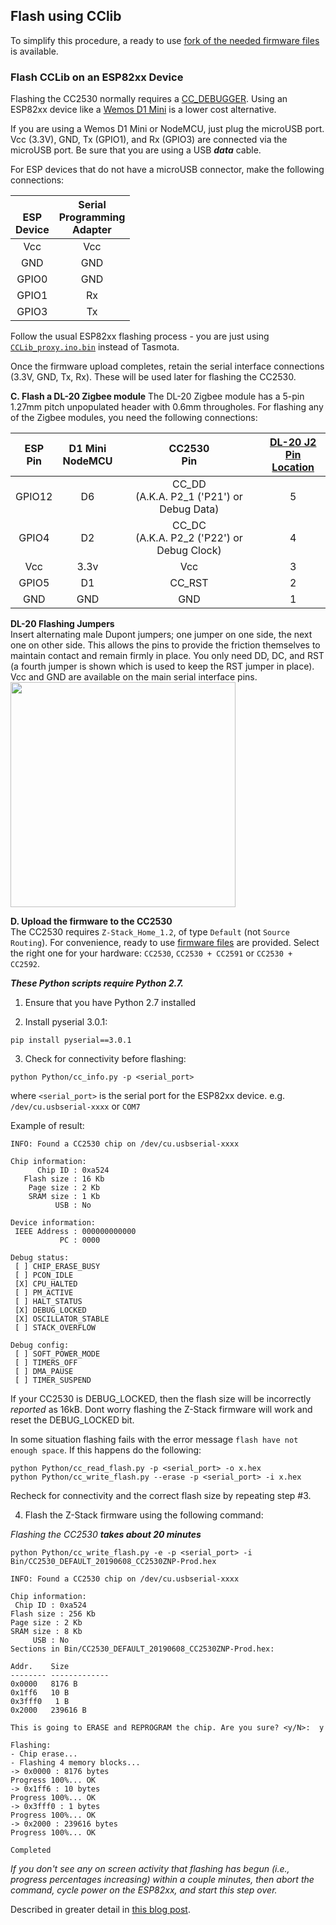 ## Flash using CClib

To simplify this procedure, a ready to use [fork of the needed firmware files](https://github.com/s-hadinger/CCLib) is available.


### Flash CCLib on an ESP82xx Device
Flashing the CC2530 normally requires a [CC_DEBUGGER](https://www.aliexpress.com/item/32869263224.html). Using an ESP82xx device like a [Wemos D1 Mini](https://www.aliexpress.com/item/32681374223.html) is a lower cost alternative.  

If you are using a Wemos D1 Mini or NodeMCU, just plug the microUSB port. Vcc (3.3V), GND, Tx (GPIO1), and Rx (GPIO3) are connected via the microUSB port. Be sure that you are using a USB **_data_** cable.  

For ESP devices that do not have a microUSB connector, make the following connections:  

<BR>ESP<BR>Device|Serial<BR>Programming<BR>Adapter
:--:|:--:
Vcc|Vcc
GND|GND
GPIO0|GND
GPIO1|Rx
GPIO3|Tx

Follow the usual ESP82xx flashing process - you are just using [`CCLib_proxy.ino.bin`](https://github.com/s-hadinger/CCLib/blob/master/Bin/CCLib_proxy.ino.bin) instead of Tasmota.

Once the firmware upload completes, retain the serial interface connections (3.3V, GND, Tx, Rx). These will be used later for flashing the CC2530.


**C. Flash a DL-20 Zigbee module**
The DL-20 Zigbee module has a 5-pin 1.27mm pitch unpopulated header with 0.6mm througholes. For flashing any of the Zigbee modules, you need the following connections:  

ESP<BR>Pin|D1 Mini<BR>NodeMCU|CC2530<BR>Pin|[DL-20 J2<BR>Pin Location](https://user-images.githubusercontent.com/34340210/67676080-29301a00-f957-11e9-8799-c819241e0b4c.png "CC2530 DL-20 Pin-outs")
:--:|:--:|:--:|:--:
GPIO12|D6|CC_DD<BR>(A.K.A. P2_1 ('P21') or Debug Data)|5
GPIO4|D2|CC_DC<BR>(A.K.A. P2_2 ('P22') or Debug Clock)|4
Vcc|3.3v|Vcc|3
GPIO5|D1|CC_RST|2
GND|GND|GND|1

**DL-20 Flashing Jumpers**  
Insert alternating male Dupont jumpers; one jumper on one side, the next one on other side. This  allows the pins to provide the friction themselves to maintain contact and remain firmly in place. You only need DD, DC, and RST (a fourth jumper is shown which is used to keep the RST jumper in place). Vcc and GND are available on the main serial interface pins.  
<img src="https://user-images.githubusercontent.com/34340210/66960536-a47dfb80-f03a-11e9-9c24-9b3bc4676e49.jpg" width="360">  

**D. Upload the firmware to the CC2530**    
The CC2530 requires `Z-Stack_Home_1.2`, of type `Default` (not `Source Routing`). For convenience, ready to use [firmware files](https://github.com/s-hadinger/CCLib/tree/master/Bin) are provided. Select the right one for your hardware: `CC2530`, `CC2530 + CC2591` or `CC2530 + CC2592`.

_**These Python scripts require Python 2.7.**_  
1) Ensure that you have Python 2.7 installed

2) Install pyserial 3.0.1:

```
pip install pyserial==3.0.1
```

3) Check for connectivity before flashing:  

```
python Python/cc_info.py -p <serial_port>
```

where `<serial_port>` is the serial port for the ESP82xx device. e.g. `/dev/cu.usbserial-xxxx` or `COM7`

Example of result:
```
INFO: Found a CC2530 chip on /dev/cu.usbserial-xxxx

Chip information:
      Chip ID : 0xa524
   Flash size : 16 Kb
    Page size : 2 Kb
    SRAM size : 1 Kb
          USB : No

Device information:
 IEEE Address : 000000000000
           PC : 0000

Debug status:
 [ ] CHIP_ERASE_BUSY
 [ ] PCON_IDLE
 [X] CPU_HALTED
 [ ] PM_ACTIVE
 [ ] HALT_STATUS
 [X] DEBUG_LOCKED
 [X] OSCILLATOR_STABLE
 [ ] STACK_OVERFLOW

Debug config:
 [ ] SOFT_POWER_MODE
 [ ] TIMERS_OFF
 [ ] DMA_PAUSE
 [ ] TIMER_SUSPEND
```

If your CC2530 is DEBUG_LOCKED, then the flash size will be incorrectly _reported_ as 16kB. Dont worry flashing the Z-Stack firmware will work and reset the DEBUG_LOCKED bit. 

In some situation flashing fails with the error message `flash have not enough space`. If this happens do the following:

```
python Python/cc_read_flash.py -p <serial_port> -o x.hex
python Python/cc_write_flash.py --erase -p <serial_port> -i x.hex
```
   Recheck for connectivity and the correct flash size by repeating step #3.


4) Flash the Z-Stack firmware using the following command:  

_Flashing the CC2530 **takes about 20 minutes**_  

```
python Python/cc_write_flash.py -e -p <serial_port> -i Bin/CC2530_DEFAULT_20190608_CC2530ZNP-Prod.hex
```  
   
```
INFO: Found a CC2530 chip on /dev/cu.usbserial-xxxx

Chip information:
 Chip ID : 0xa524
Flash size : 256 Kb
Page size : 2 Kb
SRAM size : 8 Kb
     USB : No
Sections in Bin/CC2530_DEFAULT_20190608_CC2530ZNP-Prod.hex:

Addr.    Size
-------- -------------
0x0000   8176 B 
0x1ff6   10 B 
0x3fff0   1 B 
0x2000   239616 B 

This is going to ERASE and REPROGRAM the chip. Are you sure? <y/N>:  y

Flashing:
- Chip erase...
- Flashing 4 memory blocks...
-> 0x0000 : 8176 bytes 
Progress 100%... OK
-> 0x1ff6 : 10 bytes 
Progress 100%... OK
-> 0x3fff0 : 1 bytes 
Progress 100%... OK
-> 0x2000 : 239616 bytes 
Progress 100%... OK

Completed
```

_If you don't see any on screen activity that flashing has begun (i.e., progress percentages increasing) within a couple minutes, then abort the command, cycle power on the ESP82xx, and start this step over._

Described in greater detail in [this blog post](https://www.zigbee2mqtt.io/information/alternative_flashing_methods.html).
